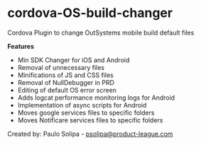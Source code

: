 # cordova-OS-build-changer
Cordova Plugin to change OutSystems mobile build default files

**Features**
- Min SDK Changer for iOS and Android
- Removal of unnecessary files
- Minifications of JS and CSS files
- Removal of NullDebugger in PRD
- Editing of default OS error screen
- Adds logcat performance monitoring logs for Android
- Implementation of async scripts for Android
- Moves google services files to specific folders
- Moves Notificare services files to specific folders

Created by:
Paulo Solipa - psolipa@product-league.com
